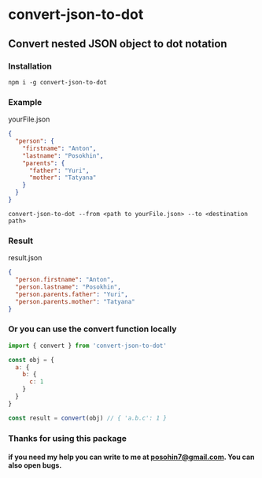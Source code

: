 # convert-json-to-dot

## Convert nested JSON object to dot notation

### Installation

```
npm i -g convert-json-to-dot
```

### Example

yourFile.json

```json
{
  "person": {
    "firstname": "Anton",
    "lastname": "Posokhin",
    "parents": {
      "father": "Yuri",
      "mother": "Tatyana"
    }
  }
}
```

```shell
convert-json-to-dot --from <path to yourFile.json> --to <destination path>
```

### Result

result.json

```json
{
  "person.firstname": "Anton",
  "person.lastname": "Posokhin",
  "person.parents.father": "Yuri",
  "person.parents.mother": "Tatyana"
}
```

### Or you can use the convert function locally

```js
import { convert } from 'convert-json-to-dot'

const obj = {
  a: {
    b: {
      c: 1
    }
  }
}

const result = convert(obj) // { 'a.b.c': 1 }
```
### Thanks for using this package

#### if you need my help you can write to me at posohin7@gmail.com. You can also open bugs.
